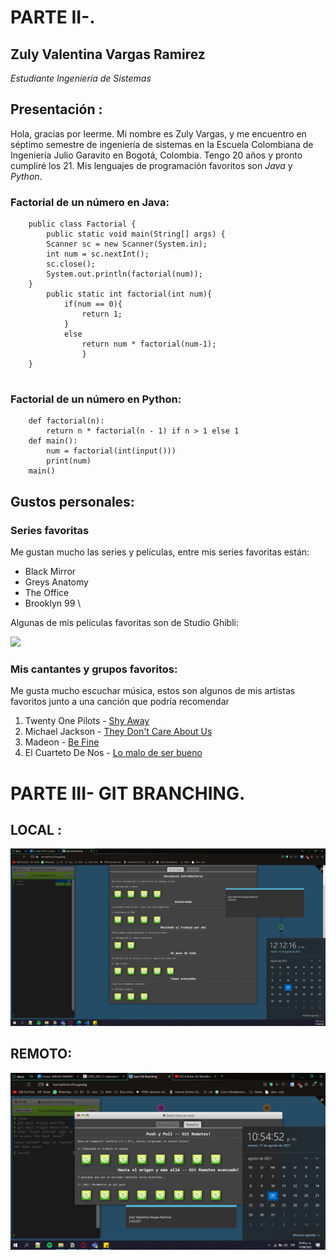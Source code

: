 # **PARTE II-.**

## Zuly Valentina Vargas Ramirez 
_Estudiante Ingeniería de Sistemas_


## **Presentación :**

Hola, gracias por leerme. Mi nombre es Zuly Vargas, y me encuentro en séptimo semestre de ingeniería de sistemas en la Escuela Colombiana de Ingeniería Julio Garavito en Bogotá, Colombia. Tengo 20 años y pronto cumpliré los 21. Mis lenguajes de programación favoritos son _Java_ y _Python_. 

### Factorial de un número en Java:
```
    public class Factorial {
        public static void main(String[] args) {
        Scanner sc = new Scanner(System.in);
        int num = sc.nextInt();
        sc.close();
        System.out.println(factorial(num));
    }
        public static int factorial(int num){
            if(num == 0){
                return 1;
            }
            else
                return num * factorial(num-1);
                }
    }
    
```
### Factorial de un número en Python:
```
    def factorial(n):
        return n * factorial(n - 1) if n > 1 else 1
    def main():
        num = factorial(int(input()))
        print(num)
    main()
```
## Gustos personales:

### Series favoritas
Me gustan mucho las series y películas, entre mis series favoritas están:
-   Black Mirror
-   Greys Anatomy
-   The Office 
-   Brooklyn 99 
\

Algunas de mis películas favoritas son de Studio Ghibli:

![](https://i1.wp.com/thehappening.com/wp-content/uploads/2020/01/peliculas-studio-ghibli.jpg?fit=1024%2C694&ssl=1)

### Mis cantantes y grupos favoritos:
Me gusta mucho escuchar música, estos son algunos de mis artistas favoritos junto a una canción que podría recomendar 
1. Twenty One Pilots - [Shy Away](https://open.spotify.com/track/1IabIaXAoATo0Rc4y8tdlz?si=d2dff4fb06734df4)     
2. Michael Jackson - [They Don't Care About Us]( https://open.spotify.com/track/3wuCCNCnBhJlwkIJTBZFiv?si=5556547e849640b3)
3. Madeon -  [Be Fine](https://open.spotify.com/track/7vm3Z78elWY11Xl6MNuXng?si=9d4b7cf31d2f43b1)
4. El Cuarteto De Nos - [Lo malo de ser bueno ](https://open.spotify.com/track/7xB3hSztVbX6xFvQqEGKud?si=8c77257f5d7241e4)


# PARTE III- GIT BRANCHING.
## LOCAL :
![](./Photos/CAPTURA-LOCAL-COMPLETADO.png)
## REMOTO:
![](./Photos/CAPTURA-REMOTO-COMPLETADO.png)
